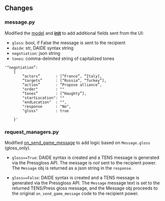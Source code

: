 ## Changes



### message.py

Modified the [model](../engine/message.py#L70) and [__init__](../engine/message.py#L89) to add additional fields sent from the UI:

- `gloss`: bool, if False the message is sent to the recipient
- `daide`: str, DAIDE syntax string
- `negotiation`: json string
- `tones`: comma-delmited string of capitalized tones

```
'“negotiation”: 
    {
        “actors”       : [“France”, “Italy],
        “targets”      : [“Russia”, “Turkey”],
        “action”       : “Propose alliance”,
        "order"        : ""
        “tones”        : [“Haughty”],
        "startLocation": ""
        "endLocation"  : "",
        "response      : "No",
        "gloss"        : true
        
    }'
```

### request_managers.py

Modified [on_send_game_message](../../diplomacy/server/request_managers.py#L826) to add logic based on `Message.gloss` (gloss_only).

- `gloss==True`: DAIDE syntax is created and a TENS message is generated via the Pressgloss API. The message is *not* sent to the recipient power. The `Message` obj is returned as a json string in the `response`.

- `gloss==False`: DAIDE syntax is created and a TENS message is generated via the Pressgloss API. The `Message` message text is set to the returned TENS/Press gloss message, and the Message obj proceeds to the original `on_send_game_message` code to the recipient power.

